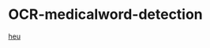 # OCR-medicalword-detection



[heu]("https://github.com/IsmaelMekene/OCR-medicalword-detection/blob/main/pipeline/Untitled%20Diagram.drawio")
